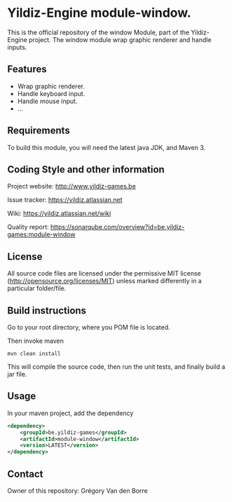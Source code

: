 # Yildiz-Engine module-window.

This is the official repository of the window Module, part of the Yildiz-Engine project.
The window module wrap graphic renderer and handle inputs.

## Features

* Wrap graphic renderer.
* Handle keyboard input.
* Handle mouse input.
* ...

## Requirements

To build this module, you will need the latest java JDK, and Maven 3.

## Coding Style and other information

Project website:
http://www.yildiz-games.be

Issue tracker:
https://yildiz.atlassian.net

Wiki:
https://yildiz.atlassian.net/wiki

Quality report:
https://sonarqube.com/overview?id=be.yildiz-games:module-window

## License

All source code files are licensed under the permissive MIT license
(http://opensource.org/licenses/MIT) unless marked differently in a particular folder/file.

## Build instructions

Go to your root directory, where you POM file is located.

Then invoke maven

	mvn clean install


This will compile the source code, then run the unit tests, and finally build a jar file.

## Usage

In your maven project, add the dependency

```xml
<dependency>
    <groupId>be.yildiz-games</groupId>
    <artifactId>module-window</artifactId>
    <version>LATEST</version>
</dependency>
```

## Contact
Owner of this repository: Grégory Van den Borre
